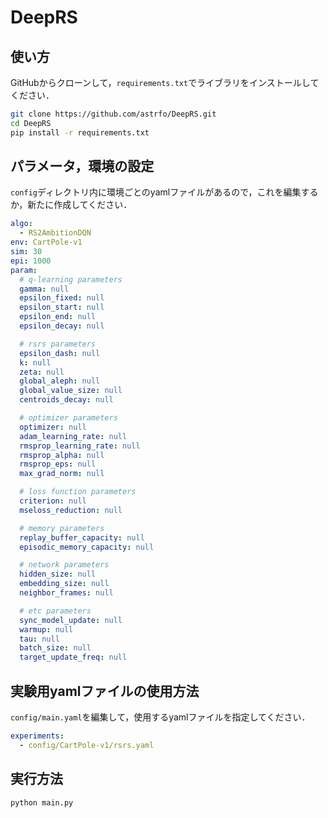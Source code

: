 # DeepRS

## 使い方

GitHubからクローンして，`requirements.txt`でライブラリをインストールしてください．

```zsh
git clone https://github.com/astrfo/DeepRS.git
cd DeepRS
pip install -r requirements.txt
```

## パラメータ，環境の設定

`config`ディレクトリ内に環境ごとのyamlファイルがあるので，これを編集するか，新たに作成してください．

```yaml
algo:
  - RS2AmbitionDQN
env: CartPole-v1
sim: 30
epi: 1000
param:
  # q-learning parameters
  gamma: null
  epsilon_fixed: null
  epsilon_start: null
  epsilon_end: null
  epsilon_decay: null

  # rsrs parameters
  epsilon_dash: null
  k: null
  zeta: null
  global_aleph: null
  global_value_size: null
  centroids_decay: null

  # optimizer parameters
  optimizer: null
  adam_learning_rate: null
  rmsprop_learning_rate: null
  rmsprop_alpha: null
  rmsprop_eps: null
  max_grad_norm: null

  # loss function parameters
  criterion: null
  mseloss_reduction: null

  # memory parameters
  replay_buffer_capacity: null
  episodic_memory_capacity: null

  # network parameters
  hidden_size: null
  embedding_size: null
  neighbor_frames: null

  # etc parameters
  sync_model_update: null
  warmup: null
  tau: null
  batch_size: null
  target_update_freq: null
```

## 実験用yamlファイルの使用方法

`config/main.yaml`を編集して，使用するyamlファイルを指定してください．

```yaml
experiments:
  - config/CartPole-v1/rsrs.yaml
```

## 実行方法

```zsh
python main.py
```
